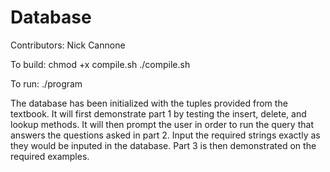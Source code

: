# Database


Contributors: Nick Cannone

To build:
chmod +x compile.sh
./compile.sh

To run:
./program

The database has been initialized with the tuples provided from the textbook.  It will first demonstrate part 1 by testing the insert, delete, and lookup methods.  It will then prompt the user in order to run the query that answers the questions asked in part 2.  Input the required strings exactly as they would be inputed in the database.  Part 3 is then demonstrated on the required examples.
